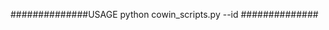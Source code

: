 
##############USAGE python cowin_scripts.py --id <id of the district or multiple ids seperated by comma> ##############
